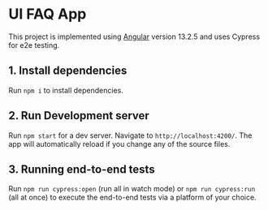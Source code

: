 # UI FAQ App

This project is implemented using [Angular](https://github.com/angular/angular-cli) version 13.2.5 and uses Cypress for e2e testing.

## 1. Install dependencies

Run `npm i` to install dependencies. 
## 2. Run Development server

Run `npm start` for a dev server. Navigate to `http://localhost:4200/`. The app will automatically reload if you change any of the source files.

## 3. Running end-to-end tests

Run `npm run cypress:open` (run all in watch mode) or `npm run cypress:run` (all at once) to execute the end-to-end tests via a platform of your choice.

